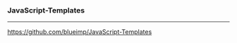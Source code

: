 ### JavaScript-Templates
---
https://github.com/blueimp/JavaScript-Templates

```
```

```
```

```
```

